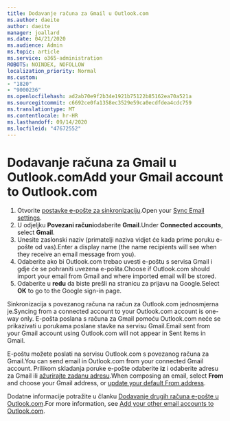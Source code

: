 ```yaml
---
title: Dodavanje računa za Gmail u Outlook.com
ms.author: daeite
author: daeite
manager: joallard
ms.date: 04/21/2020
ms.audience: Admin
ms.topic: article
ms.service: o365-administration
ROBOTS: NOINDEX, NOFOLLOW
localization_priority: Normal
ms.custom:
- "1820"
- "9000236"
ms.openlocfilehash: ad2ab70e9f2b34e1921b75122b85162ea70a521a
ms.sourcegitcommit: c6692ce0fa1358ec3529e59ca0ecdfdea4cdc759
ms.translationtype: MT
ms.contentlocale: hr-HR
ms.lasthandoff: 09/14/2020
ms.locfileid: "47672552"
---
```

# <a name="add-your-gmail-account-to-outlookcom"></a><span data-ttu-id="facf6-102">Dodavanje računa za Gmail u Outlook.com</span><span class="sxs-lookup"><span data-stu-id="facf6-102">Add your Gmail account to Outlook.com</span></span>

1. <span data-ttu-id="facf6-103">Otvorite [postavke e-pošte za sinkronizaciju](https://go.microsoft.com/fwlink/?linkid=875264).</span><span class="sxs-lookup"><span data-stu-id="facf6-103">Open your [Sync Email settings](https://go.microsoft.com/fwlink/?linkid=875264).</span></span>
2. <span data-ttu-id="facf6-104">U odjeljku **Povezani računi**odaberite **Gmail**.</span><span class="sxs-lookup"><span data-stu-id="facf6-104">Under **Connected accounts**, select **Gmail**.</span></span>
3. <span data-ttu-id="facf6-105">Unesite zaslonski naziv (primatelji naziva vidjet će kada prime poruku e-pošte od vas).</span><span class="sxs-lookup"><span data-stu-id="facf6-105">Enter a display name (the name recipients will see when they receive an email message from you).</span></span>
4. <span data-ttu-id="facf6-106">Odaberite ako bi Outlook.com trebao uvesti e-poštu s servisa Gmail i gdje će se pohraniti uvezena e-pošta.</span><span class="sxs-lookup"><span data-stu-id="facf6-106">Choose if Outlook.com should import your email from Gmail and where imported email will be stored.</span></span>
5. <span data-ttu-id="facf6-107">Odaberite u **redu** da biste prešli na stranicu za prijavu na Google.</span><span class="sxs-lookup"><span data-stu-id="facf6-107">Select **OK** to go to the Google sign-in page.</span></span>

<span data-ttu-id="facf6-108">Sinkronizacija s povezanog računa na račun za Outlook.com jednosmjerna je.</span><span class="sxs-lookup"><span data-stu-id="facf6-108">Syncing from a connected account to your Outlook.com account is one-way only.</span></span> <span data-ttu-id="facf6-109">E-pošta poslana s računa za Gmail pomoću Outlook.com neće se prikazivati u porukama poslane stavke na servisu Gmail.</span><span class="sxs-lookup"><span data-stu-id="facf6-109">Email sent from your Gmail account using Outlook.com will not appear in Sent Items in Gmail.</span></span>

<span data-ttu-id="facf6-110">E-poštu možete poslati na servisu Outlook.com s povezanog računa za Gmail.</span><span class="sxs-lookup"><span data-stu-id="facf6-110">You can send email in Outlook.com from your connected Gmail account.</span></span> <span data-ttu-id="facf6-111">Prilikom skladanja poruke e-pošte odaberite **iz** i odaberite adresu za Gmail ili [ažurirajte zadanu adresu](https://go.microsoft.com/fwlink/?linkid=875264).</span><span class="sxs-lookup"><span data-stu-id="facf6-111">When composing an email, select **From** and choose your Gmail address, or [update your default From address](https://go.microsoft.com/fwlink/?linkid=875264).</span></span>

<span data-ttu-id="facf6-112">Dodatne informacije potražite u članku [Dodavanje drugih računa e-pošte u Outlook.com](https://support.office.com/article/c5224df4-5885-4e79-91ba-523aa743f0ba?wt.mc_id=Office_Outlook_com_Alchemy).</span><span class="sxs-lookup"><span data-stu-id="facf6-112">For more information, see [Add your other email accounts to Outlook.com](https://support.office.com/article/c5224df4-5885-4e79-91ba-523aa743f0ba?wt.mc_id=Office_Outlook_com_Alchemy).</span></span>